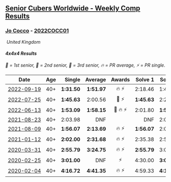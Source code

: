 <style>table {white-space: nowrap;}</style>
<link rel="stylesheet" type="text/css" href="/scw-comp/css/flags.css" />

## [Senior Cubers Worldwide - Weekly Comp Results](/scw-comp/results/)
### [Jo Cocco](README.md) - [2022COCC01](https://www.worldcubeassociation.org/persons/2022COCC01?event=444)

<i class="flag flag-GB" />&nbsp;United Kingdom

#### 4x4x4 Results

<span style="white-space: nowrap;">🥇 = 1st senior</span>, <span style="white-space: nowrap;">🥈 = 2nd senior</span>, <span style="white-space: nowrap;">🥉 = 3rd senior</span>, <span style="white-space: nowrap;">🔥 = PR average</span>, <span style="white-space: nowrap;">⚡ = PR single</span>.

| Date | Age | Single | Average | Awards | Solve 1 | Solve 2 | Solve 3 | Solve 4 | Solve 5 | Video |
| :--: | :--: | --: | --: | :--: | --: | --: | --: | --: | --: | :-- |
| [2022-09-19](../../results/2022-09-19/444.md) | 40+ | **1:31.50** | **1:51.97** | 🔥 ⚡ | 2:18.46 | 1:45.95 | **1:31.50** | DNS | DNS | [Desktop](https://www.facebook.com/JoCocco/videos/663594908496479) / [Mobile](https://m.facebook.com/JoCocco/videos/663594908496479) |
| [2022-07-25](../../results/2022-07-25/444.md) | 40+ | **1:45.63** | 2:00.56 | 🥉 ⚡ | **1:45.63** | 2:29.50 | 1:46.55 | DNS | DNS | [Desktop](https://www.facebook.com/JoCocco/videos/369754671980043) / [Mobile](https://m.facebook.com/JoCocco/videos/369754671980043) |
| [2022-06-13](../../results/2022-06-13/444.md) | 40+ | **1:53.09** | **1:58.15** | 🥉 🔥 ⚡ | 2:01.80 | **1:53.09** | 1:59.56 | DNS | DNS | [Desktop](https://www.facebook.com/JoCocco/videos/757096018755161) / [Mobile](https://m.facebook.com/JoCocco/videos/757096018755161) |
| [2021-08-23](../../results/2021-08-23/444.md) | 40+ | 2:03.98 | DNF |  | DNF | 2:03.98 | DNS | DNS | DNS | [Desktop](https://www.facebook.com/JoCocco/videos/364881628514316) / [Mobile](https://m.facebook.com/JoCocco/videos/364881628514316) |
| [2021-08-09](../../results/2021-08-09/444.md) | 40+ | **1:56.07** | **2:13.69** | 🔥 ⚡ | **1:56.07** | 2:06.90 | 2:38.10 | DNS | DNS | [Desktop](https://www.facebook.com/JoCocco/videos/355386666026267) / [Mobile](https://m.facebook.com/JoCocco/videos/355386666026267) |
| [2021-01-12](../../results/2021-01-12/444.md) | 40+ | **2:02.00** | **2:31.68** | 🔥 ⚡ | 2:35.38 | 2:53.85 | 2:08.76 | **2:02.00** | 2:50.89 | [Desktop](https://www.facebook.com/JoCocco/videos/10157664171672109) / [Mobile](https://m.facebook.com/JoCocco/videos/10157664171672109) |
| [2020-03-31](../../results/2020-03-31/444.md) | 40+ | **2:55.79** | **3:24.75** | 🔥 ⚡ | **2:55.79** | 3:04.17 | 4:14.30 | DNS | DNS | [Desktop](https://www.facebook.com/events/269276700734640/permalink/271293767199600) / [Mobile](https://m.facebook.com/events/269276700734640?view=permalink&id=271293767199600) |
| [2020-02-25](../../results/2020-02-25/444.md) | 40+ | **3:01.00** | DNF | ⚡ | 4:30.00 | **3:01.00** | DNS | DNS | DNS | [Desktop](https://www.facebook.com/events/805797596592397/permalink/809394926232664) / [Mobile](https://m.facebook.com/events/805797596592397?view=permalink&id=809394926232664) |
| [2020-02-04](../../results/2020-02-04/444.md) | 40+ | **4:16.72** | **4:41.35** | 🔥 ⚡ | 4:59.33 | **4:16.72** | 4:48.00 | DNS | DNS | [Desktop](https://www.facebook.com/JoCocco/videos/10156812603372109) / [Mobile](https://m.facebook.com/JoCocco/videos/10156812603372109) |


<!-- Global site tag (gtag.js) - Google Analytics -->
<script async src="https://www.googletagmanager.com/gtag/js?id=UA-86348435-3"></script>
<script>window.dataLayer = window.dataLayer || []; function gtag() {dataLayer.push(arguments);} gtag('js', new Date()); gtag('config', 'UA-86348435-3');</script>
